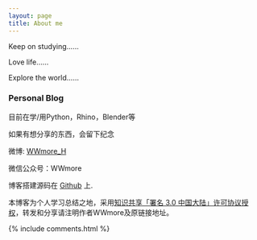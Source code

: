 ```yaml
---
layout: page
title: About me
---
```



<p>
Keep on studying……
<p>
Love life……
<p>
Explore the world……

<p>

<h3> Personal Blog </h3>  

<p>
目前在学/用Python，Rhino，Blender等
<p>
如果有想分享的东西，会留下纪念

<p>

<p>
微博: <a target="_blank" href='https://www.weibo.com/2078014897/profile?topnav=1&wvr=6&is_all=1'>WWmore_H</a>
<p>
微信公众号：<a target="_blank"  src='/images/payimg/wechat.jpg'>WWmore  </a>

<p>

博客搭建源码在 <a target="_blank" href='https://github.com/leopardpan/leopardpan.github.io/'>Github</a> 上.

<p>

<p> 本博客为个人学习总结之地，采用<a target="_blank" href='https://creativecommons.org/licenses/by/3.0/cn/'>知识共享「署名 3.0 中国大陆」许可协议授权</a>，转发和分享请注明作者WWmore及原链接地址。

<p>


{% include comments.html %}
